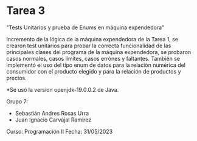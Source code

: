 # Tarea 3
"Tests Unitarios y prueba de Enums en máquina expendedora"

Incremento de la lógica de la máquina expendedora de la Tarea 1, se crearon test unitarios para probar la correcta funcionalidad de las principales clases del programa de la máquina expendedora, se probaron casos normales, casos límites, casos errónes y faltantes. También se implementó el uso del tipo enum de datos para la relación numérica del consumidor con el producto elegido y para la relación de productos y precios.

*Se usó la version openjdk-19.0.0.2 de Java.

Grupo 7:
- Sebastián Andres Rosas Urra
- Juan Ignacio Carvajal Ramirez

Curso: Programación II Fecha: 31/05/2023
